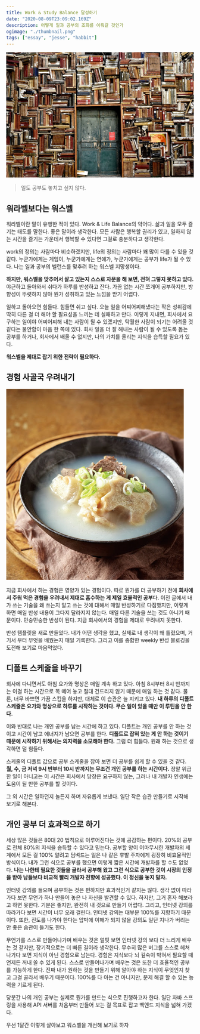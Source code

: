 ```yaml
---
title: Work & Study Balance 달성하기
date: "2020-08-09T23:09:02.169Z"
description: 어떻게 일과 공부의 조화를 이뤄갈 것인가
ogimage: "./thumbnail.png"
tags: ["essay", "jesse", "habbit"]
---
```


![](./thumbnail.png)

> 일도 공부도 놓치고 싶지 않다.

## 워라벨보다는 워스벨

워라벨이란 말이 유행한 적이 있다. Work & Life Balance의 약어다. 삶과 일을 모두 즐기는 태도를 말한다. 좋은 말이라 생각한다. 모든 사람은 행복할 권리가 있고, 일하지 않는 시간을 즐기는 가운데서 행복할 수 있다면 그걸로 충분하다고 생각한다.

work의 정의는 사람마다 비슷하겠지만, life의 정의는 사람마다 꽤 많이 다를 수 있을 것 같다. 누군가에게는 게임이, 누군가에게는 연애가, 누군가에게는 공부가 life가 될 수 있다. 나는 일과 공부의 벨런스를 맞추려 하는 워스벨 지망생이다.

**하지만, 워스벨을 맞추어서 살고 있는지 스스로 자문을 해 보면, 전혀 그렇지 못하고 있다.** 야근하고 돌아와서 쉬다가 하루를 반성하고 잔다. 가끔 없는 시간 쪼개어 공부하지만, 방향성이 뚜렷하지 않아 뭔가 성취하고 있는 느낌을 받기 어렵다.

일하고 돌아오면 힘들다. 힘들면 쉬고 싶다. 오늘 일을 어찌어찌해냈다는 작은 성취감에 딱히 다른 걸 더 해야 할 필요성을 느끼는 데 실패하고 만다. 이렇게 지내면, 회사에서 요구하는 일이야 어찌어찌해 내는 사람이 될 수 있겠지만, 탁월한 사람이 되기는 어려울 것 같다는 불안함이 마음 한 쪽에 있다. 회사 일을 더 잘 해내는 사람이 될 수 있도록 돕는 공부를 하거나, 회사에서 배울 수 없지만, 나의 가치를 올리는 지식을 습득할 필요가 있다.

**워스벨을 제대로 잡기 위한 전략이 필요하다.**

## 경험 사골국 우려내기

![사골 이미지 ](sagol.png)

지금 회사에서 하는 경험은 영양가 있는 경험이다. 따로 뭔가를 더 공부하기 전에 **회사에서 주워 먹은 경험을 우려내서 제대로 흡수하는 게 제일 효율적인 공부**다. 이전 글에서 내가 쓰는 기술을 왜 쓰는지 알고 쓰는 것에 대해서 매일 반성하기로 다짐했지만, 이렇게 하면 매일 반성 내용이 그다지 달라지지 않는다. 매일 다른 기술을 쓰는 것도 아니기 때문이다. 민숭민숭한 반성이 된다. 지금 회사에서의 경험을 제대로 우려내지 못한다.

반성 템플릿을 새로 만들었다. 내가 어떤 생각을 했고, 실제로 내 생각이 왜 틀렸으며, 거기서 부터 무엇을 배웠는지 매일 기록한다. 그리고 이를 종합한 weekly 반성 블로깅을 도전해 보기로 마음먹었다.

## 디폴트 스케줄을 바꾸기

회사에 다니면서도 아침 요가와 명상은 매일 계속 하고 있다. 아침 8시부터 8시 반까지는 이걸 하는 시간으로 똑 떼어 놓고 절대 건드리지 않기 때문에 매일 하는 것 같다. 물론, 너무 바쁘면 가끔 스킵을 하지만, 대체로 이 습관은 늘 지키고 있다. **내 하루의 디폴트 스케줄은 요가와 명상으로 하루를 시작하는 것이다. 무슨 일이 있을 때만 이 루틴을 안 한다.**

이와 반대로 나는 개인 공부를 남는 시간에 하고 있다. 디폴트는 개인 공부를 안 하는 것이고 시간이 남고 에너지가 남으면 공부를 한다. **디폴트로 잡혀 있는 게 안 하는 것이기 때문에 시작하기 위해서는 의지력을 소모해야 한다.** 그럼 더 힘들다. 원래 하는 것으로 생각하면 덜 힘들다.

스케줄의 디폴트 값으로 공부 스케줄을 잡아 보면 더 공부를 쉽게 할 수 있을 것 같다. **월, 수, 금 저녁 9시 반부터 10시 반까지는 무조건 개인 공부를 하는 시간이다.** 정말 위급한 일이 아니고는 이 시간은 회사에서 당장은 요구하지 않는, 그러나 내 개발자 인생에는 도움이 될 만한 공부를 할 것이다.

그 외 시간은 일하던지 놀든지 하며 자유롭게 보낸다. 일단 작은 습관 만들기로 시작해 보기로 해본다.

## 개인 공부 더 효과적으로 하기

세상 많은 것들은 80대 20 법칙으로 이루어진다는 것에 공감하는 편이다. 20%의 공부로 전체 80%의 지식을 습득할 수 있다고 믿는다. 공부할 양이 어마무시한 개발자의 세계에서 모든 걸 100% 알려고 덤벼드는 일은 나 같은 후발 주자에게 굉장히 비효율적인 방식이다. 내가 그런 식으로 공부를 했으면 이렇게 짧은 시간에 개발자를 할 수도 없었다. **나는 나한테 필요한 것들을 골라서 공부해 왔고 그런 식으로 공부한 것이 시장의 인정을 받아 남들보다 비교적 빨리 개발자 전향에 성공했다. 이 정신을 놓지 말자.**

인터넷 강의를 들으며 공부하는 것은 편하지만 효과적인거 같지는 않다. 생각 없이 따라가다 보면 무언가 하나 만들어 놓은 나 자신을 발견할 수 있다. 하지만, 그거 혼자 해보라고 하면 못한다. 기분은 좋지만, 완전히 내 것으로 만들기 어렵다. 그리고, 인터넷 강의를 따라가다 보면 시간이 너무 오래 걸린다. 인터넷 강의는 대부분 100%를 지향하기 때문이다. 또한, 진도를 나가야 한다는 압박에 이해가 되지 않을 강의도 일단 지나가 버리는 안 좋은 습관이 들기도 한다.

무언가를 스스로 만들어나가며 배우는 것은 얼핏 보면 인터넷 강의 보다 더 느리게 배우는 것 같지만, 장기적으로는 더 빠른 길이라 생각한다. 무수히 많은 버그를 스스로 헤쳐 나가다 보면 지식이 아닌 경험으로 남는다. 경험은 지식보다 뇌 깊숙이 박혀서 필요할 때 언제든 꺼내 쓸 수 있게 된다. 스스로 만들어나가며 배우는 것은 또한 더 효율적인 공부를 가능하게 한다. 진짜 내가 원하는 것을 만들기 위해 알아야 하는 지식이 무엇인지 찾고 그걸 골라서 배우기 때문이다. 100%를 다 아는 건 아니지만, 문제 해결 할 수 있는 능력을 기르게 된다.

당분간 나의 개인 공부는 실제로 뭔가를 만드는 식으로 진행하고자 한다. 일단 자바 스프링을 사용해 API 서버를 처음부터 만들어 보는 걸 목표로 잡고 백엔드 지식을 넓혀 가겠다.

우선 1달간 이렇게 살아보고 워스벨을 개선해 보기로 하자
